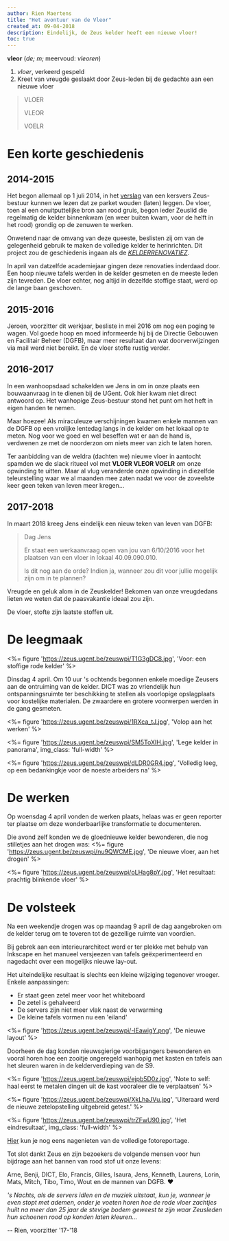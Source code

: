 ```yaml
---
author: Rien Maertens
title: "Het avontuur van de Vleor"
created_at: 09-04-2018
description: Eindelijk, de Zeus kelder heeft een nieuwe vloer!
toc: true
---
```


**vleor** (_de; m;_ meervoud: _vleoren_)

  1. _vloer_, verkeerd gespeld
  2. Kreet van vreugde geslaakt door Zeus-leden bij de gedachte aan een nieuwe vloer

  > VLOER
  >
  > VLEOR
  >
  > VOELR

# Een korte geschiedenis

## 2014-2015

Het begon allemaal op 1 juli 2014, in het [verslag](https://zeus.ugent.be/about/verslagen/14-15/2014-07-01.pdf) van een kersvers Zeus-bestuur kunnen we lezen dat ze parket wouden (laten) leggen.
De vloer, toen al een onuitputtelijke bron aan rood gruis, begon ieder Zeuslid die regelmatig de kelder binnenkwam (en weer buiten kwam, voor de helft in het rood) grondig op de zenuwen te werken.

Onwetend naar de omvang van deze queeste, beslisten zij om van de gelegenheid gebruik te maken de volledige kelder te herinrichten.
Dit project zou de geschiedenis ingaan als de _[KELDERRENOVATIEZ](https://zeus.ugent.be/wiki/doku.php?id=archief:kelderrenovatiez)_.

In april van datzelfde academiejaar gingen deze renovaties inderdaad door.
Een hoop nieuwe tafels werden in de kelder gesmeten en de meeste leden zijn tevreden.
De vloer echter, nog altijd in dezelfde stoffige staat, werd op de lange baan geschoven.

## 2015-2016

Jeroen, voorzitter dit werkjaar, besliste in mei 2016 om nog een poging te wagen.
Vol goede hoop en moed informeerde hij bij de Directie Gebouwen en Facilitair Beheer (DGFB), maar meer resultaat dan wat doorverwijzingen via mail werd niet bereikt.
En de vloer stofte rustig verder.

## 2016-2017

In een wanhoopsdaad schakelden we Jens in om in onze plaats een bouwaanvraag in te dienen bij de UGent. Ook hier kwam niet direct antwoord op. Het wanhopige Zeus-bestuur stond het punt om het heft in eigen handen te nemen.

Maar hoezee! Als miraculeuze verschijningen kwamen enkele mannen van de DGFB op een vrolijke lentedag langs in de kelder om het lokaal op te meten. Nog voor we goed en wel beseffen wat er aan de hand is, verdwenen ze met de noorderzon om niets meer van zich te laten horen.

Ter aanbidding van de weldra (dachten we) nieuwe vloer in aantocht spamden we de slack ritueel vol met **VLOER VLEOR VOELR** om onze opwinding te uitten. Maar al vlug veranderde onze opwinding in diezelfde teleurstelling waar we al maanden mee zaten nadat we voor de zoveelste keer geen teken van leven meer kregen...

## 2017-2018

In maart 2018 kreeg Jens eindelijk een nieuw teken van leven van DGFB:

> Dag Jens
>
> Er staat een werkaanvraag open van jou van 6/10/2016 voor het plaatsen
van een vloer in lokaal 40.09.090.010.
>
> Is dit nog aan de orde? Indien ja, wanneer zou dit voor jullie mogelijk
zijn om in te plannen?

Vreugde en geluk alom in de Zeuskelder!
Bekomen van onze vreugdedans lieten we weten dat de paasvakantie ideaal zou zijn.

De vloer, stofte zijn laatste stoffen uit.

# De leegmaak

<%= figure 'https://zeus.ugent.be/zeuswpi/T1G3gDC8.jpg', 'Voor: een stoffige rode kelder' %>

Dinsdag 4 april. Om 10 uur 's ochtends begonnen enkele moedige Zeusers aan de ontruiming van de kelder.
DICT was zo vriendelijk hun ontspanningsruimte ter beschikking te stellen als voorlopige opslagplaats voor kostelijke materialen.
De zwaardere en grotere voorwerpen werden in de gang gesmeten.


<%= figure 'https://zeus.ugent.be/zeuswpi/1RXca_tJ.jpg', 'Volop aan het werken' %>


<%= figure 'https://zeus.ugent.be/zeuswpi/SM5ToXlH.jpg', 'Lege kelder in panorama', img_class: 'full-width' %>


<%= figure 'https://zeus.ugent.be/zeuswpi/dLDR0GR4.jpg', 'Volledig leeg, op een bedankingkje voor de noeste arbeiders na' %>

# De werken
Op woensdag 4 april vonden de werken plaats, helaas was er geen reporter ter plaatse om deze wonderbaarlijke transformatie te documenteren.

Die avond zelf konden we de gloednieuwe kelder bewonderen, die nog stilletjes aan het drogen was:
<%= figure 'https://zeus.ugent.be/zeuswpi/nu9QWCME.jpg', 'De nieuwe vloer, aan het drogen' %>

<%= figure 'https://zeus.ugent.be/zeuswpi/oLHag8pY.jpg', 'Het resultaat: prachtig blinkende vloer' %>

# De volsteek
Na een weekendje drogen was op maandag 9 april de dag aangebroken om de kelder terug om te toveren tot de gezellige ruimte van voordien.

Bij gebrek aan een interieurarchitect werd er ter plekke met behulp van Inkscape en het manueel versjeezen van tafels geëxperimenteerd en nagedacht over een mogelijks nieuwe lay-out.

Het uiteindelijke resultaat is slechts een kleine wijziging tegenover vroeger. Enkele aanpassingen:

 - Er staat geen zetel meer voor het whiteboard
 - De zetel is gehalveerd
 - De servers zijn niet meer vlak naast de verwarming
 - De kleine tafels vormen nu een 'eiland'

<%= figure 'https://zeus.ugent.be/zeuswpi/-lEawigY.png', 'De nieuwe layout' %>

Doorheen de dag konden nieuwsgierige voorbijgangers bewonderen en vooral horen hoe een zooitje ongeregeld wanhopig met kasten en tafels aan het sleuren waren in de kelderverdieping van de S9.

<%= figure 'https://zeus.ugent.be/zeuswpi/ejpb5D0z.jpg', 'Note to self: haal eerst te metalen dingen uit de kast vooraleer die te verplaatsen' %>

<%= figure 'https://zeus.ugent.be/zeuswpi/XkLhaJVu.jpg', 'Uiteraard werd de nieuwe zetelopstelling uitgebreid getest.' %>

<%= figure 'https://zeus.ugent.be/zeuswpi/trZFwU90.jpg', 'Het eindresultaat', img_class: 'full-width' %>

[Hier](https://photos.app.goo.gl/msViDCs4CtUFM90D2) kun je nog eens nagenieten van de volledige fotoreportage.

Tot slot dankt Zeus en zijn bezoekers de volgende mensen voor hun bijdrage aan het bannen van rood stof uit onze levens:

Arne, Benji, DICT, Elo, Francis, Gilles, Isaura, Jens, Kenneth, Laurens, Lorin, Mats, Mitch, Tibo, Timo, Wout en de mannen van DGFB. ❤

_'s Nachts, als de servers idlen en de muziek uitstaat, kun je, wanneer je even stopt met ademen, onder je voeten horen hoe de rode vloer zachtjes huilt na meer dan 25 jaar de stevige bodem geweest te zijn waar Zeusleden hun schoenen rood op konden laten kleuren..._

-- Rien, voorzitter '17-'18
